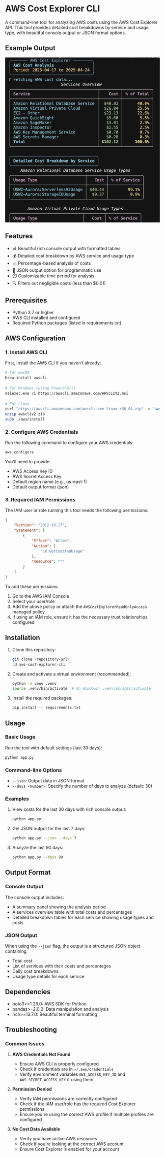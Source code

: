 # AWS Cost Explorer CLI

A command-line tool for analyzing AWS costs using the AWS Cost Explorer API. This tool provides detailed cost breakdowns by service and usage type, with beautiful console output or JSON format options.

## Example Output

<img src="example-output.png" width="600" alt="AWS Cost Explorer CLI Output">

## Features

- 📊 Beautiful rich console output with formatted tables
- 💰 Detailed cost breakdown by AWS service and usage type
- 📈 Percentage-based analysis of costs
- 🔄 JSON output option for programmatic use
- ⏱️ Customizable time period for analysis
- 🔍 Filters out negligible costs (less than $0.01)

## Prerequisites

- Python 3.7 or higher
- AWS CLI installed and configured
- Required Python packages (listed in requirements.txt)

## AWS Configuration

### 1. Install AWS CLI

First, install the AWS CLI if you haven't already:
```bash
# For macOS
brew install awscli

# For Windows (using PowerShell)
msiexec.exe /i https://awscli.amazonaws.com/AWSCLIV2.msi

# For Linux
curl "https://awscli.amazonaws.com/awscli-exe-linux-x86_64.zip" -o "awscliv2.zip"
unzip awscliv2.zip
sudo ./aws/install
```

### 2. Configure AWS Credentials

Run the following command to configure your AWS credentials:
```bash
aws configure
```

You'll need to provide:
- AWS Access Key ID
- AWS Secret Access Key
- Default region name (e.g., us-east-1)
- Default output format (json)

### 3. Required IAM Permissions

The IAM user or role running this tool needs the following permissions:

```json
{
    "Version": "2012-10-17",
    "Statement": [
        {
            "Effect": "Allow",
            "Action": [
                "ce:GetCostAndUsage"
            ],
            "Resource": "*"
        }
    ]
}
```

To add these permissions:
1. Go to the AWS IAM Console
2. Select your user/role
3. Add the above policy or attach the `AWSCostExplorerReadOnlyAccess` managed policy
4. If using an IAM role, ensure it has the necessary trust relationships configured

## Installation

1. Clone this repository:
   ```bash
   git clone <repository-url>
   cd aws-cost-explorer-cli
   ```

2. Create and activate a virtual environment (recommended):
   ```bash
   python -m venv .venv
   source .venv/bin/activate  # On Windows: .venv\Scripts\activate
   ```

3. Install the required packages:
   ```bash
   pip install -r requirements.txt
   ```

## Usage

### Basic Usage

Run the tool with default settings (last 30 days):
```bash
python app.py
```

### Command-line Options

- `--json`: Output data in JSON format
- `--days <number>`: Specify the number of days to analyze (default: 30)

### Examples

1. View costs for the last 30 days with rich console output:
   ```bash
   python app.py
   ```

2. Get JSON output for the last 7 days:
   ```bash
   python app.py --json --days 7
   ```

3. Analyze the last 90 days:
   ```bash
   python app.py --days 90
   ```

## Output Format

### Console Output

The console output includes:
- A summary panel showing the analysis period
- A services overview table with total costs and percentages
- Detailed breakdown tables for each service showing usage types and costs

### JSON Output

When using the `--json` flag, the output is a structured JSON object containing:
- Total cost
- List of services with their costs and percentages
- Daily cost breakdowns
- Usage type details for each service

## Dependencies

- boto3>=1.26.0: AWS SDK for Python
- pandas>=2.0.0: Data manipulation and analysis
- rich>=13.7.0: Beautiful terminal formatting

## Troubleshooting

### Common Issues

1. **AWS Credentials Not Found**
   - Ensure AWS CLI is properly configured
   - Check if credentials are in `~/.aws/credentials`
   - Verify environment variables `AWS_ACCESS_KEY_ID` and `AWS_SECRET_ACCESS_KEY` if using them

2. **Permission Denied**
   - Verify IAM permissions are correctly configured
   - Check if the IAM user/role has the required Cost Explorer permissions
   - Ensure you're using the correct AWS profile if multiple profiles are configured

3. **No Cost Data Available**
   - Verify you have active AWS resources
   - Check if you're looking at the correct AWS account
   - Ensure Cost Explorer is enabled for your account

